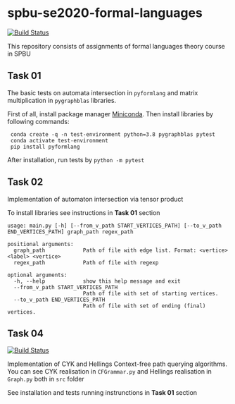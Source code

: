 # spbu-se2020-formal-languages
[![Build Status](https://travis-ci.com/KanashinDmitry/spbu-se2020-formal-languages.svg?branch=master)](https://travis-ci.com/KanashinDmitry/spbu-se2020-formal-languages)

This repository consists of assignments of formal languages theory course in SPBU

## Task 01 

The basic tests on automata intersection in ```pyformlang``` and matrix multiplication in ```pygraphblas``` libraries. 

First of all, install package manager [Miniconda](https://docs.conda.io/en/latest/miniconda.html "Miniconda installation"). Then install libraries by following commands:
 ```
  conda create -q -n test-environment python=3.8 pygraphblas pytest
  conda activate test-environment
  pip install pyformlang 
 ```

After installation, run tests by ```python -m pytest``` 

## Task 02

Implementation of automaton intersection via tensor product

To install libraries see instructions in <strong>Task 01</strong> section

```
usage: main.py [-h] [--from_v_path START_VERTICES_PATH] [--to_v_path END_VERTICES_PATH] graph_path regex_path

positional arguments:
  graph_path            Path of file with edge list. Format: <vertice> <label> <vertice>
  regex_path            Path of file with regexp

optional arguments:
  -h, --help            show this help message and exit
  --from_v_path START_VERTICES_PATH
                        Path of file with set of starting vertices.
  --to_v_path END_VERTICES_PATH
                        Path of file with set of ending (final) vertices.
```

## Task 04
[![Build Status](https://travis-ci.com/KanashinDmitry/spbu-se2020-formal-languages.svg?branch=Task04)](https://travis-ci.com/KanashinDmitry/spbu-se2020-formal-languages)

Implementation of CYK and Hellings Context-free path querying algorithms.
You can see CYK realisation in `CFGrammar.py` and Hellings realisation in `Graph.py` both in `src` folder

See installation and tests running instrunctions in <strong>Task 01</strong> section 
